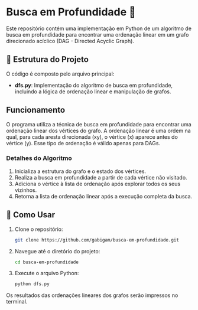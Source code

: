 # Busca em Profundidade 🔗

Este repositório contém uma implementação em Python de um algoritmo de busca em profundidade para encontrar uma ordenação linear em um grafo direcionado acíclico (DAG - Directed Acyclic Graph).

## 📁 Estrutura do Projeto

O código é composto pelo arquivo principal:

- **dfs.py**: Implementação do algoritmo de busca em profundidade, incluindo a lógica de ordenação linear e manipulação de grafos.

## Funcionamento

O programa utiliza a técnica de busca em profundidade para encontrar uma ordenação linear dos vértices do grafo. A ordenação linear é uma ordem na qual, para cada aresta direcionada \(xy\), o vértice \(x\) aparece antes do vértice \(y\). Esse tipo de ordenação é válido apenas para DAGs.

### Detalhes do Algoritmo

1. Inicializa a estrutura do grafo e o estado dos vértices.
2. Realiza a busca em profundidade a partir de cada vértice não visitado.
3. Adiciona o vértice à lista de ordenação após explorar todos os seus vizinhos.
4. Retorna a lista de ordenação linear após a execução completa da busca.

## 🚀 Como Usar

1. Clone o repositório:
   ```bash
   git clone https://github.com/gabigam/busca-em-profundidade.git
   ```
2. Navegue até o diretório do projeto:
   ```bash
   cd busca-em-profundidade
   ```
3. Execute o arquivo Python:
   ```bash
   python dfs.py
   ```

Os resultados das ordenações lineares dos grafos serão impressos no terminal.
```


